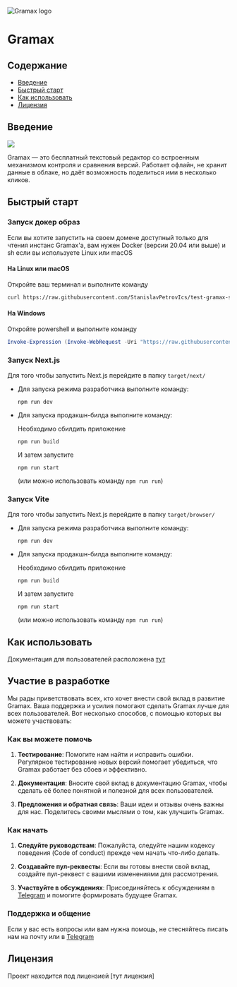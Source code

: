 ![Gramax logo](https://github.com/Gram-ax/gramax/assets/149784102/6e587f0c-f45e-4368-96cf-ec598fff16cf)

# Gramax

## Содержание

- [Введение](#Введение)
- [Быстрый старт](#Быстрый%20старт)
- [Как использовать](#Как20использовать)
- [Лицензия](#Лицензия)

## Введение

![](https://gram.ax/data/ru/gramax.png)

Gramax — это бесплатный текстовый редактор со встроенным механизмом контроля и сравнения версий. Работает офлайн, не хранит данные в облаке, но даёт возможность поделиться ими в несколько кликов.

## Быстрый старт

### Запуск докер образ

Если вы хотите запустить на своем домене доступный только для чтения инстанс Gramax'а, вам нужен Docker (версии 20.04 или выше) и sh если вы используете Linux или macOS

#### На Linux или macOS

Откройте ваш терминал и выполните команду

```bash
curl https://raw.githubusercontent.com/StanislavPetrovIcs/test-gramax-setup/main/setup.sh | bash; docker compose up
```

#### На Windows

Откройте powershell и выполните команду

```powershell
Invoke-Expression (Invoke-WebRequest -Uri "https://raw.githubusercontent.com/StanislavPetrovIcs/test-gramax-setup/main/setup.ps1" -UseBasicParsing).Content; docker compose up
```

### Запуск Next.js

Для того чтобы запустить Next.js перейдите в папку `target/next/`

- Для запуска режима разработчика выполните команду:

  `npm run dev`

- Для запуска продакшн-билда выполните команду:

  Необходимо сбилдить приложение

  `npm run build`

  И затем запустите

  `npm run start`

  (или можно использовать команду `npm run run`)

### Запуск Vite

Для того чтобы запустить Next.js перейдите в папку `target/browser/`

- Для запуска режима разработчика выполните команду:

  `npm run dev`

- Для запуска продакшн-билда выполните команду:

  Необходимо сбилдить приложение

  `npm run build`

  И затем запустите

  `npm run start`

  (или можно использовать команду `npm run run`)

## Как использовать

Документация для пользователей расположена [тут](https://ics-it.gram.ax/gramax)

## Участие в разработке

Мы рады приветствовать всех, кто хочет внести свой вклад в развитие Gramax. Ваша поддержка и усилия помогают сделать Gramax лучше для всех пользователей. Вот несколько способов, с помощью которых вы можете участвовать:

### Как вы можете помочь

1. **Тестирование**: Помогите нам найти и исправить ошибки. Регулярное тестирование новых версий помогает убедиться, что Gramax работает без сбоев и эффективно.

2. **Документация**: Вносите свой вклад в документацию Gramax, чтобы сделать её более понятной и полезной для всех пользователей.

3. **Предложения и обратная связь**: Ваши идеи и отзывы очень важны для нас. Поделитесь своими мыслями о том, как улучшить Gramax.

### Как начать

1. **Следуйте руководствам**: Пожалуйста, следуйте нашим кодексу поведения (Code of conduct) прежде чем начать что-либо делать.
   <!-- Нужно подумать нужен ли нам Code of conduct -->

2. **Создавайте пул-реквесты**: Если вы готовы внести свой вклад, создайте пул-реквест с вашими изменениями для рассмотрения.
   <!-- Нужно подумать будем ли мы принимать пул-реквесты от сторонних контрибьютеров -->

3. **Участвуйте в обсуждениях**: Присоединяйтесь к обсуждениям в [Telegram](https://t.me/gramax_chat) и помогите формировать будущее Gramax.

### Поддержка и общение

Если у вас есть вопросы или вам нужна помощь, не стесняйтесь писать нам на почту или в [Telegram](https://t.me/gramax_chat)

## Лицензия

Проект находится под лицензией [тут лицензия]
